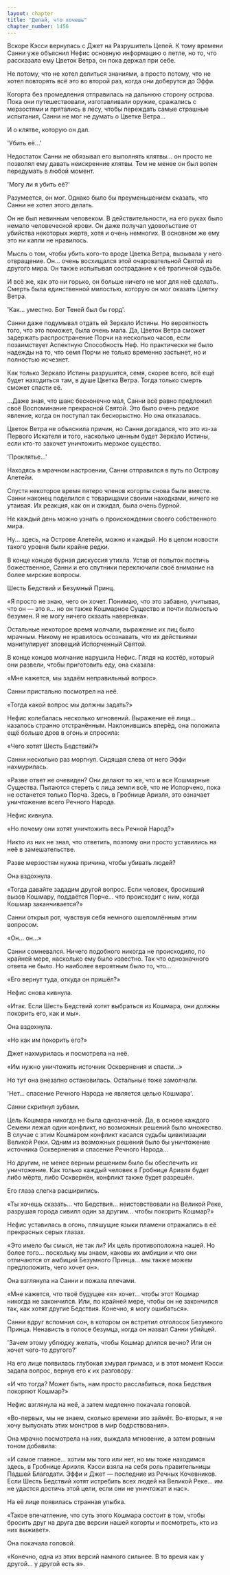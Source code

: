 ```yaml
---
layout: chapter
title: "Делай, что хочешь"
chapter_number: 1456
---
```




Вскоре Кэсси вернулась с Джет на Разрушитель Цепей. К тому времени Санни уже объяснил Нефис основную информацию о петле, но то, что рассказала ему Цветок Ветра, он пока держал при себе.

Не потому, что не хотел делиться знаниями, а просто потому, что не хотел повторять всё это во второй раз, когда они доберутся до Эффи.

Когорта без промедления отправилась на дальнюю сторону острова. Пока они путешествовали, изготавливали оружие, сражались с мерзостями и прятались в лесу, чтобы переждать самые страшные испытания, Санни не мог не думать о Цветке Ветра...

И о клятве, которую он дал.

'Убить её...'

Недостаток Санни не обязывал его выполнять клятвы... он просто не позволял ему давать неискренние клятвы. Тем не менее он был волен передумать в любой момент.

'Могу ли я убить её?'

Разумеется, он мог. Однако было бы преуменьшением сказать, что Санни не хотел этого делать.

Он не был невинным человеком. В действительности, на его руках было немало человеческой крови. Он даже получал удовольствие от убийства некоторых жертв, хотя и очень немногих. В основном же ему это ни капли не нравилось.

Мысль о том, чтобы убить кого-то вроде Цветка Ветра, вызывала у него отвращение. Он... очень восхищался этой очаровательной Святой из другого мира. Он также испытывал сострадание к её трагичной судьбе.

И всё же, как это ни горько, он больше ничего не мог для неё сделать. Смерть была единственной милостью, которую он мог оказать Цветку Ветра.

'Как... уместно. Бог Теней был бы горд'.

Санни даже подумывал отдать ей Зеркало Истины. Но вероятность того, что это поможет, была очень мала. Да, Цветок Ветра сможет задержать распространение Порчи на несколько часов, если позаимствует Аспектную Способность Неф. Но практически не было надежды на то, что семя Порчи не только временно застынет, но и полностью исчезнет.

Как только Зеркало Истины разрушится, семя, скорее всего, всё ещё будет находиться там, в душе Цветка Ветра. Тогда только смерть сможет спасти её.

...Даже зная, что шанс бесконечно мал, Санни всё равно предложил своё Воспоминание прекрасной Святой. Это было очень редкое явление, когда он поступал так бескорыстно. Но она отказалась.

Цветок Ветра не объяснила причин, но Санни догадался, что это из-за Первого Искателя и того, насколько ценным будет Зеркало Истины, если кто-то захочет уничтожить мерзкое существо.

'Проклятье...'

Находясь в мрачном настроении, Санни отправился в путь по Острову Алетейи.

Спустя некоторое время пятеро членов когорты снова были вместе. Санни наконец поделился с товарищами своими находками, ничего не утаивая. Их реакция, как он и ожидал, была очень бурной.

Не каждый день можно узнать о происхождении своего собственного мира.

Ну... здесь, на Острове Алетейи, можно и каждый. Но в целом новости такого уровня были крайне редки.

В конце концов бурная дискуссия утихла. Устав от попыток постичь божественное, Санни и его спутники переключили своё внимание на более мирские вопросы.

Шесть Бедствий и Безумный Принц.

«Я просто не знаю, чего он хочет. Понимаю, что это забавно, учитывая, что он — это я... но он также Кошмарное Существо и почти полностью безумен. Я не могу ничего сказать наверняка».

Остальные некоторое время молчали, выражение их лиц было мрачным. Никому не нравилось осознавать, что их действиями манипулирует зловещий Испорченный Святой.

В конце концов молчание нарушила Нефис. Глядя на костёр, который они развели, чтобы приготовить еду, она сказала:

«Мне кажется, мы задаём неправильный вопрос».

Санни пристально посмотрел на неё.

«Тогда какой вопрос мы должны задать?»

Нефис колебалась несколько мгновений. Выражение её лица... казалось странно отстранённым. Наклонившись вперёд, она положила ещё больше дров в огонь и спросила:

«Чего хотят Шесть Бедствий?»

Санни несколько раз моргнул. Сидящая слева от него Эффи нахмурилась.

«Разве ответ не очевиден? Они делают то же, что и все Кошмарные Существа. Пытаются стереть с лица земли всё, что не Испорчено, пока не останется только Порча. Здесь, в Гробнице Ариэля, это означает уничтожение всего Речного Народа.

Нефис кивнула.

«Но почему они хотят уничтожить весь Речной Народ?»

Никто из них не знал, что ответить, поэтому они просто уставились на неё в замешательстве.

Разве мерзостям нужна причина, чтобы убивать людей?

Она вздохнула.

«Тогда давайте зададим другой вопрос. Если человек, бросивший вызов Кошмару, поддаётся Порче... что происходит с ним, когда Кошмар заканчивается?»

Санни открыл рот, чувствуя себя немного ошеломлённым этим вопросом.

«Он... он...»

Санни сомневался. Ничего подобного никогда не происходило, по крайней мере, насколько ему было известно. Так что однозначного ответа не было. Но наиболее вероятным было то, что...

«Его вернут туда, откуда он пришёл?»

Нефис снова кивнула.

«Итак. Если Шесть Бедствий хотят выбраться из Кошмара, они должны покорить его, как и мы».

Она вздохнула.

«Но как им покорить его?»

Джет нахмурилась и посмотрела на неё.

«Им нужно уничтожить источник Осквернения и спасти...»

Но тут она внезапно остановилась. Остальные тоже замолчали.

'Нет... спасение Речного Народа не является целью Кошмара'.

Санни скрипнул зубами.

Цель Кошмара никогда не была однозначной. Да, в основе каждого Семени лежал один конфликт, но возможных решений было множество. В случае с этим Кошмаром конфликт касался судьбы цивилизации Великой Реки. Одним из возможных решений было бы уничтожение источника Осквернения и спасение Речного Народа...

Но другим, не менее верным решением было бы обеспечить их уничтожение. Как только каждый человек в Гробнице Ариэля будет либо мёртв, либо Осквернён, конфликт также будет разрешён.

Его глаза слегка расширились.

«Ты хочешь сказать... что Бедствия... неистовствовали на Великой Реке, разрушая города сивилл один за другим... чтобы покорить Кошмар?»

Нефис уставилась в огонь, пляшущие языки пламени отражались в её прекрасных серых глазах.

«Это имело бы смысл, не так ли? Их цель противоположна нашей. Но более того... поскольку мы знаем, каковы их амбиции и что они отличаются от амбиций Безумного Принца... мы также можем предположить, чего хочет он».

Она взглянула на Санни и пожала плечами.

«Мне кажется, что твоё будущее «я» хочет... чтобы этот Кошмар никогда не закончился. Или, по крайней мере, чтобы он не закончился так, как хотят другие Бедствия. Конечно, я могу ошибаться».

Санни вдруг вспомнил сон, в котором он встретил отголосок Безумного Принца. Ненависть в голосе безумца, когда он назвал Санни убийцей.

'Зачем этому ублюдку желать, чтобы Кошмар длился вечно? Или он хочет чего-то другого?'

На его лице появилась глубокая хмурая гримаса, и в этот момент Кэсси задала вопрос, вернув его к их разговору:

«И что тогда? Может быть, нам просто расслабиться, пока Бедствия покоряют Кошмар?»

Нефис взглянула на неё, а затем медленно покачала головой.

«Во-первых, мы не знаем, сколько времени это займёт. Во-вторых, я не хочу выпускать этих монстров в мир бодрствования».

Она мрачно посмотрела на них, выждала мгновение, а затем ровным тоном добавила:

«И самое главное... хотим мы того или нет, но мы тоже находимся здесь, в Гробнице Ариэля. Кэсси взяла на себя роль правительницы Падшей Благодати. Эффи и Джет — последние из Речных Кочевников. Если Шесть Бедствий хотят истребить всех людей на Великой Реке... им не удастся достичь этой цели, если они не уничтожат и нас».

На её лице появилась странная улыбка.

«Такое впечатление, что суть этого Кошмара состоит в том, чтобы бросить друг на друга две версии нашей когорты и посмотреть, кто из них выживет».

Она покачала головой.

«Конечно, одна из этих версий намного сильнее. В то время как у другой... у другой есть я».

